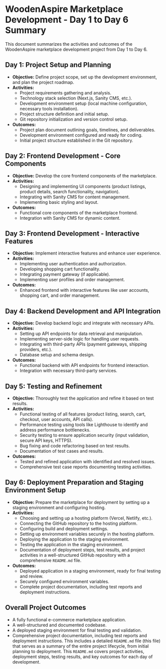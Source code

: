 # WoodenAspire Marketplace Development - Day 1 to Day 6 Summary

This document summarizes the activities and outcomes of the WoodenAspire marketplace development project from Day 1 to Day 6.

## Day 1: Project Setup and Planning

* **Objective:** Define project scope, set up the development environment, and plan the project roadmap.
* **Activities:**
    * Project requirements gathering and analysis.
    * Technology stack selection (Next.js, Sanity CMS, etc.).
    * Development environment setup (local machine configuration, necessary tools installation).
    * Project structure definition and initial setup.
    * Git repository initialization and version control setup.
* **Outcomes:**
    * Project plan document outlining goals, timelines, and deliverables.
    * Development environment configured and ready for coding.
    * Initial project structure established in the Git repository.

## Day 2: Frontend Development - Core Components

* **Objective:** Develop the core frontend components of the marketplace.
* **Activities:**
    * Designing and implementing UI components (product listings, product details, search functionality, navigation).
    * Integrating with Sanity CMS for content management.
    * Implementing basic styling and layout.
* **Outcomes:**
    * Functional core components of the marketplace frontend.
    * Integration with Sanity CMS for dynamic content.

## Day 3: Frontend Development - Interactive Features

* **Objective:** Implement interactive features and enhance user experience.
* **Activities:**
    * Implementing user authentication and authorization.
    * Developing shopping cart functionality.
    * Integrating payment gateway (if applicable).
    * Implementing user profiles and order management.
* **Outcomes:**
    * Enhanced frontend with interactive features like user accounts, shopping cart, and order management.

## Day 4: Backend Development and API Integration

* **Objective:** Develop backend logic and integrate with necessary APIs.
* **Activities:**
    * Setting up API endpoints for data retrieval and manipulation.
    * Implementing server-side logic for handling user requests.
    * Integrating with third-party APIs (payment gateways, shipping providers, etc.).
    * Database setup and schema design.
* **Outcomes:**
    * Functional backend with API endpoints for frontend interaction.
    * Integration with necessary third-party services.

## Day 5: Testing and Refinement

* **Objective:** Thoroughly test the application and refine it based on test results.
* **Activities:**
    * Functional testing of all features (product listing, search, cart, checkout, user accounts, API calls).
    * Performance testing using tools like Lighthouse to identify and address performance bottlenecks.
    * Security testing to ensure application security (input validation, secure API keys, HTTPS).
    * Bug fixing and code refactoring based on test results.
    * Documentation of test cases and results.
* **Outcomes:**
    * Tested and refined application with identified and resolved issues.
    * Comprehensive test case reports documenting testing activities.

## Day 6: Deployment Preparation and Staging Environment Setup

* **Objective:** Prepare the marketplace for deployment by setting up a staging environment and configuring hosting.
* **Activities:**
    * Choosing and setting up a hosting platform (Vercel, Netlify, etc.).
    * Connecting the GitHub repository to the hosting platform.
    * Configuring build and deployment settings.
    * Setting up environment variables securely in the hosting platform.
    * Deploying the application to the staging environment.
    * Testing the application in the staging environment.
    * Documentation of deployment steps, test results, and project activities in a well-structured GitHub repository with a comprehensive `README.md` file.
* **Outcomes:**
    * Deployed application in a staging environment, ready for final testing and review.
    * Securely configured environment variables.
    * Complete project documentation, including test reports and deployment instructions.

## Overall Project Outcomes

* A fully functional e-commerce marketplace application.
* A well-structured and documented codebase.
* A deployed staging environment for final testing and validation.
* Comprehensive project documentation, including test reports and deployment instructions.  This includes a detailed `README.md` file (this file) that serves as a summary of the entire project lifecycle, from initial planning to deployment.  This `README.md` covers project activities, deployment steps, testing results, and key outcomes for each day of development.
